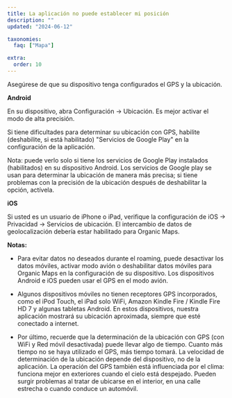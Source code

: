 ```yaml
---
title: La aplicación no puede establecer mi posición
description: ""
updated: "2024-06-12"

taxonomies:
  faq: ["Mapa"]

extra:
  order: 10
---
```


Asegúrese de que su dispositivo tenga configurados el GPS y la ubicación.

**Android**

En su dispositivo, abra Configuración → Ubicación. Es mejor activar el modo de alta precisión.

Si tiene dificultades para determinar su ubicación con GPS, habilite (deshabilite, si está habilitado) "Servicios de Google Play" en la configuración de la aplicación.

Nota: puede verlo solo si tiene los servicios de Google Play instalados (habilitados) en su dispositivo Android. Los servicios de Google play se usan para determinar la ubicación de manera más precisa; si tiene problemas con la precisión de la ubicación después de deshabilitar la opción, actívela.

**iOS**

Si usted es un usuario de iPhone o iPad, verifique la configuración de iOS → Privacidad → Servicios de ubicación. El intercambio de datos de geolocalización debería estar habilitado para Organic Maps.

**Notas:**

* Para evitar datos no deseados durante el roaming, puede desactivar los datos móviles, activar modo avión o deshabilitar datos móviles para Organic Maps en la configuración de su dispositivo. Los dispositivos Android e iOS pueden usar el GPS en el modo avión.

* Algunos dispositivos móviles no tienen receptores GPS incorporados, como el iPod Touch, el iPad solo WiFi, Amazon Kindle Fire / Kindle Fire HD 7 y algunas tabletas Android. En estos dispositivos, nuestra aplicación mostrará su ubicación aproximada, siempre que esté conectado a internet.

* Por último, recuerde que la determinación de la ubicación con GPS (con WiFi y Red móvil desactivada) puede llevar algo de tiempo. Cuanto más tiempo no se haya utilizado el GPS, más tiempo tomará. La velocidad de determinación de la ubicación depende del dispositivo, no de la aplicación. La operación del GPS también está influenciada por el clima: funciona mejor en exteriores cuando el cielo está despejado. Pueden surgir problemas al tratar de ubicarse en el interior, en una calle estrecha o cuando conduce un automóvil.

